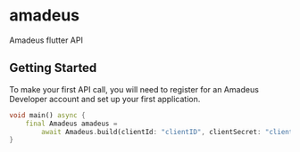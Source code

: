 # amadeus

Amadeus flutter API

## Getting Started

To make your first API call, you will need to register for an Amadeus Developer account and set up your first application.

```dart
void main() async {
    final Amadeus amadeus =
        await Amadeus.build(clientId: "clientID", clientSecret: "clientSecret");
}
```
